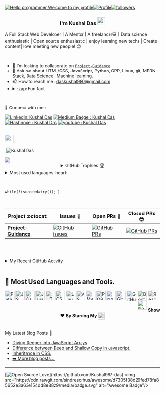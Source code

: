 [![Hello programmer Welcome to my profile](https://img.shields.io/badge/Hello,developer!-Welcome%20to%20my%20profile<3-FF6666.svg?style=flat&logo=github)](https://github.com/kushal997-das)[![Profile](https://Visitor-badge.glitch.me/badge?page_id=kushal997-das.profileviews-badge)](https://github.com/kushal997-das)[![followers](https://img.shields.io/github/followers/kushal997-das?style=social)](https://github.com/kushal997-das?tab=followers) 


<h3 align="center"> I'm Kushal Das <img src="https://media.giphy.com/media/hvRJCLFzcasrR4ia7z/giphy.gif" width="25px"></h3>

A Full Stack Web Developer | A Mentor | A freelancer💻 | Data science enthusiastic | Open source enthusiastic | enjoy learning new techs | Create content| love meeting new people! 😊  <br>




<!-- [<img src= "https://img.shields.io/badge/hashnode-black.svg?style=for-the-badge&logo=hashnode&logoColor=blue&color=black" weight =20 height =22 />](https://hashnode.com/@kushal9435)  -->


<br>



<!-- [![Repos Badge](https://badges.pufler.dev/repos/Kushal997-das)](https://github.com/Kushal997-das?tab=repositories) -->
<!-- - 🕵 Mentor at The `Sparks Foundation`,`GSSOC`

- 🌱 I’m currently learning **Data Science🤩** --> 

- 👯 I’m looking to collaborate on [`Project-Guidance`](https://github.com/Kushal997-das/Project-Guidance)
- 💬 Ask me about HTML/CSS, JavaScript, Python, CPP, Linux, git, MERN Stack, Data Science , Machine learning. 
- 📫  How to reach me : daskushal980@gmail.com
- <details> <summary>:zap: Fun fact</summary> Scratch here ▒▒▒▒▒▒▒▒▒▒ to unveil my fun fact Lol😂
</details> <br>

🔗 Connect with me :

[![Linkedin: Kushal Das](https://img.shields.io/badge/-Kushal%20Das-blue?style=flat-square&logo=Linkedin&logoColor=white&link="https://www.linkedin.com/in/kushal-das-7337421a9"/)](https://www.linkedin.com/in/kushal-das-7337421a9/ )
[![Medium Badge : Kushal Das](https://img.shields.io/badge/-Kushal%20Das-black?style=flat-square&labelColor=000000&logo=Medium&link=https://medium.com/@Kushal_Das)](https://medium.com/@Kushal_Das)
[![Hashnode : Kushal Das](https://img.shields.io/badge/-Kushal%20Das-2952FF?style=flat-square&labelColor=2952FF&logo=hashnode&link=https://hashnode.com/@kushal9435)](https://hashnode.com/@kushal9435) 
[![youtube : Kushal Das](https://img.shields.io/badge/-Kushal%20Das-FF0000?style=flat-square&labelColor=FF0000&logo=youtube&logocolor=FF0000&link=https://youtube.com/@kushaldas8496)](https://youtube.com/@kushaldas8496)
<br>


<!-- <p align="left"><img src="https://github.com/Kushal997-das/Kushal997-das/blob/master/Profile%20generator/android-original-wordmark.svg" alt="android" width="30" height="30"/> <img src="https://github.com/Kushal997-das/Kushal997-das/blob/master/Profile%20generator/c-original.svg" alt="c" width="30" height="30"/> <img src="https://github.com/Kushal997-das/Kushal997-das/blob/master/Profile%20generator/cplusplus-original.svg" alt="cplusplus" width="30" height="30"/> <img src="https://github.com/Kushal997-das/Kushal997-das/blob/master/Profile%20generator/css3-original-wordmark.svg" alt="css3" width="30" height="30"/> <img src="/Kushal997-das/Profile generator/New djangoproject-ar21.svg" alt="django" width="30" height="30"/> <img src="https://www.vectorlogo.zone/logos/git-scm/git-scm-icon.svg" alt="git" width="30" height="30"/> <img src="https://github.com/Kushal997-das/Kushal997-das/blob/master/Profile%20generator/html5-original-wordmark.svg" alt="html5" width="30" height="30"/> <img src="https://github.com/Kushal997-das/Kushal997-das/blob/master/Profile%20generator/java-original.svg" alt="java" width="30" height="30"/> <img src="https://github.com/Kushal997-das/Kushal997-das/blob/master/Profile%20generator/javascript-original.svg" alt="javascript" width="30" height="30"/> 
 <img src="https://github.com/Kushal997-das/Kushal997-das/blob/master/Profile%20generator/mongodb-original-wordmark.svg" alt="mongodb" width="30" height="30"/><img src="https://github.com/Kushal997-das/Kushal997-das/blob/master/Profile%20generator/linux-original.svg" alt="linux" width="30" height="30"/>  <img src="https://github.com/Kushal997-das/Kushal997-das/blob/master/Profile%20generator/mysql-original-wordmark.svg" alt="mysql" width="30" height="30"/>  <img src="https://github.com/Kushal997-das/Kushal997-das/blob/master/Profile%20generator/python-original.svg" alt="python" width="30" height="30"/>  
 </p> -->
<br>

<!--<img height="25" src="https://img.shields.io/badge/Spotify Playing - 🎧-yellow.svg?&style=for-the-badge&logo=KushalDas&logoColor=blue" />
<br>

[<img src="https://now-playing-codestackr.vercel.app/api/spotify-playing" alt="codeSTACKr Spotify Playing" width="350" />](https://open.spotify.com/user/swyqyimdc12jajde4vpwd2x1b) -->

<img height="27" src="https://img.shields.io/badge/Kushal Das' GitHub Stats - 😊-red.svg?&style=for-the-badge&logo=KushalDas&logoColor=blue" />
<p>&nbsp;<img align="center" src="https://github-readme-stats.vercel.app/api?username=kushal997-das&show_icons=true&hide_border=true&show_owner=true&title_color=FFFF00&count_private=true&theme=dark&custom_title=नमस्ते%20Programmers!👏&layout=compact" alt="Kushal Das"/></p>
<img align="center" src="https://github-readme-streak-stats.herokuapp.com/?user=Kushal997-das&theme=radical&custom_title=streak-stats&hide_border=true&layout=compact" />

<details align="center">
  <summary>GitHub Trophies 🏆</summary>
<p align="center">
  <a href="https://github.com/ryo-ma/github-profile-trophy" target="_blank">
    <img src="https://github-profile-trophy.vercel.app/?username=Kushal997-das&theme=juicyfresh&layout=compact&title_color=00FF00"/>
  </a>
</p>
</details>

<details>
  <summary>Most used languages :heart: </summary>

<p><img align="left" src="https://github-readme-stats.vercel.app/api/top-langs/?username=kushal997-das&title_color=FF69B4&custom_title=Most-Used-Languages&layout=compact&theme=highcontrast&langs_count=7" alt="kushal997-das" /></p>
</details>
<br>



<br>



```python3
while(!(succeed=try()); )
```
<br>

|      Project :octocat:   |     Issues :bug:   | Open PRs :bell:  | Closed PRs 😎  |
|-------------|-------------------|---|---|
| [**Project-Guidance**](https://github.com/Kushal997-das/Project-Guidance) | [![GitHub issues](https://img.shields.io/github/issues/Kushal997-das/Project-Guidance?color=green&logo=github&style=flat)](https://github.com/Kushal997-das/Project-Guidance/issues) | [![GitHub PRs](https://img.shields.io/github/issues-pr/Kushal997-das/Project-Guidance?style=flat&logo=github)](https://github.com/Kushal997-das/Project-Guidance/pulls)  | [![GitHub PRs](https://img.shields.io/github/issues-pr-closed/Kushal997-das/Project-Guidance?style=flat&color=critical&logo=github)](https://github.com/Kushal997-das/Project-Guidance/pulls?q=is%3Apr+is%3Aclosed)   |

<br><br>

<!--![Kushal's github activity graph](https://activity-graph.herokuapp.com/graph?username=Kushal997-das&theme=dracula&layout=compact&title_color=FF69B4)--> 


<!-- ## Recent GitHub Activity -->
<details>
	<summary> My Recent GitHub Activity</summary>
<br>
	
<!--START_SECTION:activity-->
1. 🎉 Merged PR [#7](https://github.com/Kushal997-das/Kushal997-das/pull/7) in [Kushal997-das/Kushal997-das](https://github.com/Kushal997-das/Kushal997-das)
2. 💪 Opened PR [#7](https://github.com/Kushal997-das/Kushal997-das/pull/7) in [Kushal997-das/Kushal997-das](https://github.com/Kushal997-das/Kushal997-das)
3. ❗️ Closed issue [#749](https://github.com/Kushal997-das/Project-Guidance/issues/749) in [Kushal997-das/Project-Guidance](https://github.com/Kushal997-das/Project-Guidance)
4. 🎉 Merged PR [#756](https://github.com/Kushal997-das/Project-Guidance/pull/756) in [Kushal997-das/Project-Guidance](https://github.com/Kushal997-das/Project-Guidance)
5. 🎉 Merged PR [#755](https://github.com/Kushal997-das/Project-Guidance/pull/755) in [Kushal997-das/Project-Guidance](https://github.com/Kushal997-das/Project-Guidance)
6. 🎉 Merged PR [#754](https://github.com/Kushal997-das/Project-Guidance/pull/754) in [Kushal997-das/Project-Guidance](https://github.com/Kushal997-das/Project-Guidance)
7. 🎉 Merged PR [#753](https://github.com/Kushal997-das/Project-Guidance/pull/753) in [Kushal997-das/Project-Guidance](https://github.com/Kushal997-das/Project-Guidance)
8. 🎉 Merged PR [#752](https://github.com/Kushal997-das/Project-Guidance/pull/752) in [Kushal997-das/Project-Guidance](https://github.com/Kushal997-das/Project-Guidance)
9. ❌ Closed PR [#746](https://github.com/Kushal997-das/Project-Guidance/pull/746) in [Kushal997-das/Project-Guidance](https://github.com/Kushal997-das/Project-Guidance)
10. 🎉 Merged PR [#751](https://github.com/Kushal997-das/Project-Guidance/pull/751) in [Kushal997-das/Project-Guidance](https://github.com/Kushal997-das/Project-Guidance)
<!--END_SECTION:activity-->
	
</details>

<br>

<!-- <img height="25" src="https://img.shields.io/badge/Languages and  tools- 📚-green.svg?&style=for-the-badge&logo=KushalDas&logoColor=blue" /> -->

## 🧰 Most Used Languages and Tools.

  
<!-- ![Python](https://img.shields.io/badge/python-3670A0?style=for-the-badge&logo=python&logoColor=ffdd54) ![HTML5](https://img.shields.io/badge/html5-%23E34F26.svg?style=for-the-badge&logo=html5&logoColor=white) ![Javascript](https://img.shields.io/badge/Javascript-%23FF6F00.svg?style=for-the-badge&logo=Javascript&logoColor=yellow&logoColor=yellow) ![CSS3](https://img.shields.io/badge/css3-%231572B6.svg?style=for-the-badge&logo=css3&logoColor=white) ![MySQL](https://img.shields.io/badge/mysql-%2300f.svg?style=for-the-badge&logo=mysql&logoColor=white) ![PyCharm](https://img.shields.io/badge/pycharm-143?style=for-the-badge&logo=pycharm&logoColor=black&color=black&labelColor=green) ![Visual Studio Code](https://img.shields.io/badge/Visual%20Studio%20Code-0078d7.svg?style=for-the-badge&logo=visual-studio-code&logoColor=white) ![Anaconda](https://img.shields.io/badge/Anaconda-%2344A833.svg?style=for-the-badge&logo=anaconda&logoColor=white) ![Git](https://img.shields.io/badge/git-%23F05033.svg?style=for-the-badge&logo=git&logoColor=white) ![NumPy](https://img.shields.io/badge/numpy-%23013243.svg?style=for-the-badge&logo=numpy&logoColor=white) ![Pandas](https://img.shields.io/badge/pandas-%23150458.svg?style=for-the-badge&logo=pandas&logoColor=white) ![CPP&C](https://img.shields.io/badge/C++-%23FF6F00.svg?style=for-the-badge&logo=C&logoColor=blue&labelColor=black) ![sklearn](https://img.shields.io/badge/scikit%20learn-E07C24?style=for-the-badge&logo=scikit-learn&logoColor=5A20CB) ![Linux](https://img.shields.io/badge/Linux-%23FF6F00.svg?style=for-the-badge&logo=linux&logoColor=black&labelColor=yellow) ![reactjs](https://img.shields.io/badge/React-36454F?style=for-the-badge&logo=React&logoColor=#7cc5d9) ![nodejs](https://img.shields.io/badge/NODE.JS-000000?style=for-the-badge&logo=Node.js&logoColor=#00ff32) ![popsql](https://img.shields.io/badge/PopSQL-fc8d39?style=for-the-badge&logo=popsql&logoColor=#00ff32) ![Bootstrap](https://img.shields.io/badge/bootstrap-563d7c?style=for-the-badge&logo=bootstrap&logoColor=white)
 -->

<!-- Updated language and tools -->



<img align="left" alt="Python" width="30px"  src="https://cdn.jsdelivr.net/gh/devicons/devicon/icons/python/python-original.svg" />
<img align="left" alt="JS"  width="30px" src="https://cdn.jsdelivr.net/gh/devicons/devicon/icons/javascript/javascript-original.svg" />
<img align="left" alt="C++" width="30px"  src="https://cdn.jsdelivr.net/gh/devicons/devicon/icons/cplusplus/cplusplus-original.svg" />
<img align="left" alt="Java" width="30px" src="https://cdn.jsdelivr.net/gh/devicons/devicon/icons/java/java-original.svg"/>
<img align="left" alt="HTML" width="30px"  src="https://cdn.jsdelivr.net/gh/devicons/devicon/icons/html5/html5-plain.svg" />
<img align="left" alt="CSS" width="30px"  src="https://cdn.jsdelivr.net/gh/devicons/devicon/icons/css3/css3-plain.svg" />
<img align="left" alt="Linux" width="30px"  src="https://cdn.jsdelivr.net/gh/devicons/devicon/icons/linux/linux-original.svg" />
<img align="left" alt="VS code" width="30px"  src="https://cdn.jsdelivr.net/gh/devicons/devicon/icons/vscode/vscode-original.svg" />
<img align="left" alt="My SQl" width="30px"  src="https://cdn.jsdelivr.net/gh/devicons/devicon/icons/mysql/mysql-original-wordmark.svg" />
<img align="left" alt="POP SQl" width="30px" src="https://cdn.jsdelivr.net/gh/devicons/devicon/icons/postgresql/postgresql-original-wordmark.svg" />
<img align="left" alt="mongodb" width="30px"  src="https://cdn.jsdelivr.net/gh/devicons/devicon/icons/mongodb/mongodb-original-wordmark.svg"/>
<img align="left" alt="Git" width="30px"  src="https://cdn.jsdelivr.net/gh/devicons/devicon/icons/git/git-original.svg" />
<img align="left" alt="GitHub" width="33px" src="https://user-images.githubusercontent.com/61356005/208843069-40a7e20b-0872-44d9-a752-a87e493f3faa.png" />
<img align="left" alt="Bootstrap" width="30px"  src="https://cdn.jsdelivr.net/gh/devicons/devicon/icons/bootstrap/bootstrap-original.svg" /> 
<img align="left" alt="React" width="30px"  src="https://cdn.jsdelivr.net/gh/devicons/devicon/icons/react/react-original.svg" />
<img align="left" alt="NodeJS" width="30px"  src="https://cdn.jsdelivr.net/gh/devicons/devicon/icons/nodejs/nodejs-original.svg" />

<!-- Remove these below tools since it to render correctly in the page and also not looking good to have lot of technology though you know that -->

<!-- <img align="left" alt="C"  width="30px"  src="https://cdn.jsdelivr.net/gh/devicons/devicon/icons/c/c-original.svg"/> -->
<!-- <img align="left" alt="Numpy" width="30px" style="padding-right:10px;" src="https://cdn.jsdelivr.net/gh/devicons/devicon/icons/numpy/numpy-original-wordmark.svg"/> -->
<!-- <img align="left" alt="pandas" width="30px" style="padding-right:10px;" src="https://user-images.githubusercontent.com/61356005/208843544-2721c052-58a0-4fe7-9e2c-e7d89386b2c8.png"/> -->
<!-- <img align="center" alt="Bash" width="30px"  src="https://user-images.githubusercontent.com/61356005/208844362-4f1621b9-423d-4d1a-8959-2015f656d7aa.png" /> -->

<!-- <img align="left" alt="Anaconda" width="40px" height="37px"  style="padding-right:10px;"  src="https://cdn.jsdelivr.net/gh/devicons/devicon/icons/anaconda/anaconda-original-wordmark.svg" />  -->
<!-- <img align="left" alt="dart" width="30px"  style="padding-right:10px;"  src="https://user-images.githubusercontent.com/61356005/208968785-71957847-bb97-4bd3-8772-18b024ba142e.png" />  -->
<!-- <img align="left" alt="NodeJS" width="30px"  src="https://cdn.jsdelivr.net/gh/devicons/devicon/icons/nodejs/nodejs-original.svg" /> -->
<!-- <img align="left" alt="arduino" width="30px"  style="padding-right:10px;"  src="https://cdn.jsdelivr.net/gh/devicons/devicon/icons/arduino/arduino-original-wordmark.svg" />  -->
<!-- <img align="left" alt="canva" width="30px"  style="padding-right:10px;"  src="https://cdn.jsdelivr.net/gh/devicons/devicon/icons/canva/canva-original.svg" />  -->
<!-- <img align="left" alt="django" width="30px"  style="padding-right:10px;"  src="https://user-images.githubusercontent.com/61356005/208966443-e7e4a881-bee2-4950-99d1-d28e0711a1eb.svg" />  -->
<!-- <img align="left" alt="kaggle" width="30px"  style="padding-right:10px;"  src="https://cdn.jsdelivr.net/gh/devicons/devicon/icons/kaggle/kaggle-original-wordmark.svg" /> -->
<!-- <img align="left" alt="lua" width="30px"  style="padding-right:10px;"  src="https://cdn.jsdelivr.net/gh/devicons/devicon/icons/lua/lua-original-wordmark.svg" />  -->

<!-- <img align="left" alt="tailwindcss" width="30px"  style="padding-right:10px;"  src="https://cdn.jsdelivr.net/gh/devicons/devicon/icons/tailwindcss/tailwindcss-plain.svg" /> -->
<!-- <img align="left" alt="algo" width="30px"  style="padding-right:10px;"  src="https://cdn.jsdelivr.net/gh/devicons/devicon/icons/thealgorithms/thealgorithms-original-wordmark.svg" /> -->
<!-- <img align="left" alt="pycharm" width="37px" height="40px"  style="padding-right:10px;"  src="https://cdn.jsdelivr.net/gh/devicons/devicon/icons/pycharm/pycharm-original-wordmark.svg" /> -->


<!-- ENd  -->



<br>
<br>
<h4 align="center">Show ❤️ By Starring My <a href='https://github.com/Kushal997-das?tab=repositories'><img align='center'  height="22" src="https://img.shields.io/badge/Repos!😊👋 -purple.svg?&style=for-the-badge&logo=KushalDas&logoColor=blue" /></a></h4>


<br>
<div align="left">
  My Latest Blog Posts 🌱

  - <a href="https://kushaldas.hashnode.dev/diving-deeper-into-javascript-arrays-unleashing-their-power-and-flexibility" target="_blank">Diving Deeper into JavaScript Arrays</a>
  - <a href="https://kushaldas.hashnode.dev/difference-between-deep-and-shallow-copy-in-javascript" target="_blank">Difference between Deep and Shallow Copy in Javascript.</a>
 - <a href="https://kushaldas.hashnode.dev/inheritance-in-css"> Inheritance in CSS.</a>
 - <a href="https://kushaldas.hashnode.dev/" target="_blank">➡️ More blog posts ... </a>
</div>  
 

---

[![Open Source Love](https://badges.frapsoft.com/os/v2/open-source.svg?:heart:)](https://github.com/Kushal997-das) <img src="https://cdn.rawgit.com/sindresorhus/awesome/d7305f38d29fed78fa85652e3a63e154dd8e8829/media/badge.svg" alt="Awesome Badge"/>


<!-- <h4 align="center">Hey,Wait! 👋 don't foget to check out my social media handles 😎<img align="center" src="https://github.com/Kushal997-das/Kushal997-das/blob/master/Profile%20generator/Handshake.gif" height="30px"></h4> <br> -->


<!-- [<img src="https://img.shields.io/badge/linkedin-%230077B5.svg?style=for-the-badge&logo=linkedin&logoColor=white" weight=14 height=18 />](https://www.linkedin.com/in/kushal-das-7337421a9/)[<img src="https://img.shields.io/badge/Medium-12100E?style=for-the-badge&logo=medium&logoColor=white"  weight =27 height =20/>](https://medium.com/@daskushal980)[<img src= "https://img.shields.io/badge/Hashnode-2962FF?style=for-the-badge&logo=hashnode&logoColor=white" weight =16 height =19 />](https://hashnode.com/@kushal9435)[![GitHub](https://img.shields.io/badge/-GitHub-333333?style=flat&logo=github)](https://github.com/Kushal997-das/) -->


<!-- <details>
  <summary>:zap: Tab here :P</summary>
<p align="center"><img src="https://github.com/Kushal997-das/Kushal997-das/blob/master/Profile%20generator/tenor.gif" width="50"></p> <br>
</details>  
<img align='center'  height="70" alt="Thanks" width="100%" src="https://github.com/Kushal997-das/Kushal997-das/blob/master/Profile%20generator/marquee.svg"/> -->
